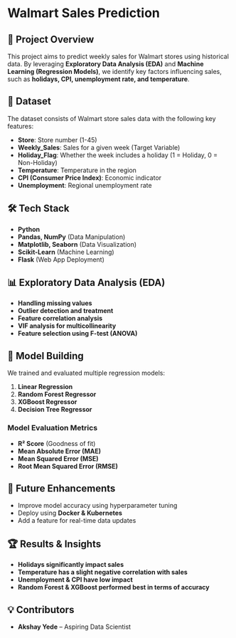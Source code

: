 # Walmart Sales Prediction

## 📌 Project Overview
This project aims to predict weekly sales for Walmart stores using historical data. By leveraging **Exploratory Data Analysis (EDA)** and **Machine Learning (Regression Models)**, we identify key factors influencing sales, such as **holidays, CPI, unemployment rate, and temperature**.

## 📂 Dataset
The dataset consists of Walmart store sales data with the following key features:
- **Store**: Store number (1-45)
- **Weekly_Sales**: Sales for a given week (Target Variable)
- **Holiday_Flag**: Whether the week includes a holiday (1 = Holiday, 0 = Non-Holiday)
- **Temperature**: Temperature in the region
- **CPI (Consumer Price Index)**: Economic indicator
- **Unemployment**: Regional unemployment rate

## 🛠 Tech Stack
- **Python**
- **Pandas, NumPy** (Data Manipulation)
- **Matplotlib, Seaborn** (Data Visualization)
- **Scikit-Learn** (Machine Learning)
- **Flask** (Web App Deployment)

## 📊 Exploratory Data Analysis (EDA)
- **Handling missing values**
- **Outlier detection and treatment**
- **Feature correlation analysis**
- **VIF analysis for multicollinearity**
- **Feature selection using F-test (ANOVA)**

## 🔮 Model Building
We trained and evaluated multiple regression models:
1. **Linear Regression**
2. **Random Forest Regressor**
3. **XGBoost Regressor**
4. **Decision Tree Regressor**

### **Model Evaluation Metrics**
- **R² Score** (Goodness of fit)
- **Mean Absolute Error (MAE)**
- **Mean Squared Error (MSE)**
- **Root Mean Squared Error (RMSE)**

## 📝 Future Enhancements
- Improve model accuracy using hyperparameter tuning
- Deploy using **Docker & Kubernetes**
- Add a feature for real-time data updates

## 🏆 Results & Insights
- **Holidays significantly impact sales**
- **Temperature has a slight negative correlation with sales**
- **Unemployment & CPI have low impact**
- **Random Forest & XGBoost performed best in terms of accuracy**

## 💡 Contributors
- **Akshay Yede** – Aspiring Data Scientist
